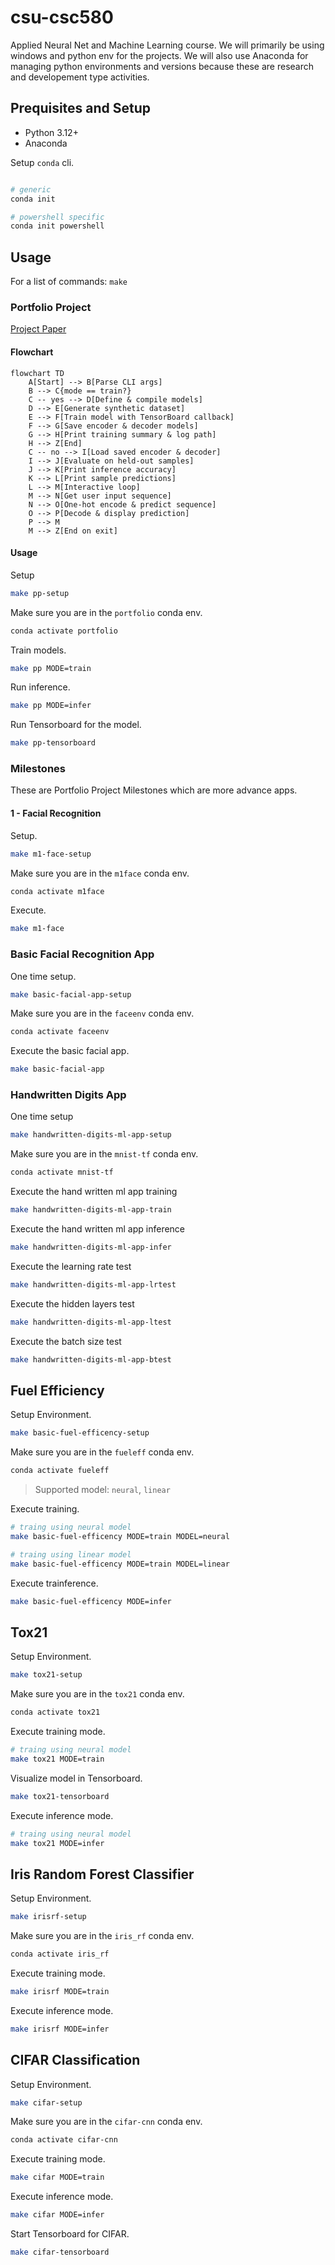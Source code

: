# csu-csc580

Applied Neural Net and Machine Learning course. We will primarily be using
windows and python env for the projects. We will also use Anaconda for managing
python environments and versions because these are research and developement
type activities.

## Prequisites and Setup

* Python 3.12+
* Anaconda

Setup `conda` cli.

```bash

# generic
conda init

# powershell specific
conda init powershell
```

## Usage 

For a list of commands: `make`

### Portfolio Project

[Project Paper](https://docs.google.com/document/d/1nQ33uiRAcJdrLbZ4_rR1mD2FdYZ4IezqFUa0IdhM5bg/edit?tab=t.0)

#### Flowchart

```mermaid
flowchart TD
    A[Start] --> B[Parse CLI args]
    B --> C{mode == train?}
    C -- yes --> D[Define & compile models]
    D --> E[Generate synthetic dataset]
    E --> F[Train model with TensorBoard callback]
    F --> G[Save encoder & decoder models]
    G --> H[Print training summary & log path]
    H --> Z[End]
    C -- no --> I[Load saved encoder & decoder]
    I --> J[Evaluate on held-out samples]
    J --> K[Print inference accuracy]
    K --> L[Print sample predictions]
    L --> M[Interactive loop]
    M --> N[Get user input sequence]
    N --> O[One-hot encode & predict sequence]
    O --> P[Decode & display prediction]
    P --> M
    M --> Z[End on exit]
```

#### Usage

Setup

```bash
make pp-setup
```

Make sure you are in the `portfolio` conda env.

```bash
conda activate portfolio
```

Train models.

```bash
make pp MODE=train
```

Run inference.

```bash
make pp MODE=infer
```

Run Tensorboard for the model.

```bash
make pp-tensorboard
```

### Milestones

These are Portfolio Project Milestones which are more advance apps.

#### 1 - Facial Recognition

Setup.

```bash
make m1-face-setup
```

Make sure you are in the `m1face` conda env.

```bash
conda activate m1face
```

Execute.

```bash
make m1-face
```

### Basic Facial Recognition App

One time setup.

```bash
make basic-facial-app-setup
```

Make sure you are in the `faceenv` conda env.

```bash
conda activate faceenv
```

Execute the basic facial app.

```bash
make basic-facial-app
```

### Handwritten Digits App

One time setup

```bash
make handwritten-digits-ml-app-setup
```

Make sure you are in the `mnist-tf` conda env.

```bash
conda activate mnist-tf
```

Execute the hand written ml app training

```bash
make handwritten-digits-ml-app-train
```

Execute the hand written ml app inference

```bash
make handwritten-digits-ml-app-infer
```

Execute the learning rate test

```bash
make handwritten-digits-ml-app-lrtest
```

Execute the hidden layers test

```bash
make handwritten-digits-ml-app-ltest
```

Execute the batch size test

```bash
make handwritten-digits-ml-app-btest
```

## Fuel Efficiency

Setup Environment.

```bash
make basic-fuel-efficency-setup
```

Make sure you are in the `fueleff` conda env.

```bash
conda activate fueleff
```

> Supported model: `neural`, `linear`

Execute training.

```bash
# traing using neural model
make basic-fuel-efficency MODE=train MODEL=neural

# traing using linear model
make basic-fuel-efficency MODE=train MODEL=linear
```

Execute trainference.

```bash
make basic-fuel-efficency MODE=infer
```

## Tox21

Setup Environment.

```bash
make tox21-setup
```

Make sure you are in the `tox21` conda env.

```bash
conda activate tox21
```

Execute training mode.

```bash
# traing using neural model
make tox21 MODE=train
```

Visualize model in Tensorboard.

```bash
make tox21-tensorboard
```

Execute inference mode.

```bash
# traing using neural model
make tox21 MODE=infer
```

## Iris Random Forest Classifier

Setup Environment.

```bash
make irisrf-setup
```

Make sure you are in the `iris_rf` conda env.

```bash
conda activate iris_rf
```

Execute training mode.

```bash
make irisrf MODE=train
```

Execute inference mode.

```bash
make irisrf MODE=infer
```

## CIFAR Classification

Setup Environment.

```bash
make cifar-setup
```

Make sure you are in the `cifar-cnn` conda env.

```bash
conda activate cifar-cnn
```

Execute training mode.

```bash
make cifar MODE=train
```

Execute inference mode.

```bash
make cifar MODE=infer
```

Start Tensorboard for CIFAR.

```bash
make cifar-tensorboard
```